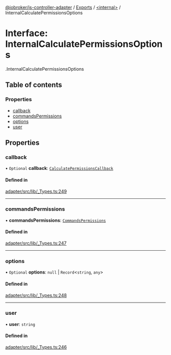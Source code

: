 [@iobroker/js-controller-adapter](../README.md) / [Exports](../modules.md) / [<internal\>](../modules/internal_.md) / InternalCalculatePermissionsOptions

# Interface: InternalCalculatePermissionsOptions

[<internal>](../modules/internal_.md).InternalCalculatePermissionsOptions

## Table of contents

### Properties

- [callback](internal_.InternalCalculatePermissionsOptions.md#callback)
- [commandsPermissions](internal_.InternalCalculatePermissionsOptions.md#commandspermissions)
- [options](internal_.InternalCalculatePermissionsOptions.md#options)
- [user](internal_.InternalCalculatePermissionsOptions.md#user)

## Properties

### callback

• `Optional` **callback**: [`CalculatePermissionsCallback`](../modules/internal_.md#calculatepermissionscallback)

#### Defined in

[adapter/src/lib/_Types.ts:249](https://github.com/ioBroker/ioBroker.js-controller/blob/c590b2a5/packages/adapter/src/lib/_Types.ts#L249)

___

### commandsPermissions

• **commandsPermissions**: [`CommandsPermissions`](../modules/internal_.md#commandspermissions)

#### Defined in

[adapter/src/lib/_Types.ts:247](https://github.com/ioBroker/ioBroker.js-controller/blob/c590b2a5/packages/adapter/src/lib/_Types.ts#L247)

___

### options

• `Optional` **options**: ``null`` \| `Record`<`string`, `any`\>

#### Defined in

[adapter/src/lib/_Types.ts:248](https://github.com/ioBroker/ioBroker.js-controller/blob/c590b2a5/packages/adapter/src/lib/_Types.ts#L248)

___

### user

• **user**: `string`

#### Defined in

[adapter/src/lib/_Types.ts:246](https://github.com/ioBroker/ioBroker.js-controller/blob/c590b2a5/packages/adapter/src/lib/_Types.ts#L246)
